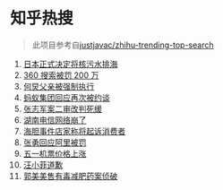# 知乎热搜

> 此项目参考自[justjavac/zhihu-trending-top-search](https://github.com/justjavac/zhihu-trending-top-search/blob/main/utils.ts)

<!-- BEGIN -->
  <!-- 最后更新时间:Tue Apr 13 2021 10:15:17 GMT+0000 (Coordinated Universal Time) -->
  1. [日本正式决定将核污水排海](https://www.zhihu.com/search?q=日本核污水)
1. [360 搜索被罚 200 万](https://www.zhihu.com/search?q=360搜索)
1. [何炅父亲被强制执行](https://www.zhihu.com/search?q=何炅父亲)
1. [蚂蚁集团回应再次被约谈](https://www.zhihu.com/search?q=蚂蚁集团)
1. [张志军案二审改判死缓](https://www.zhihu.com/search?q=张志军案)
1. [湖南电信网络崩了](https://www.zhihu.com/search?q=湖南电信网络)
1. [海胆事件店家称将起诉消费者](https://www.zhihu.com/search?q=三亚海胆)
1. [张勇回应阿里被罚](https://www.zhihu.com/search?q=阿里巴巴被罚)
1. [五一机票价格上涨](https://www.zhihu.com/search?q=五一机票)
1. [汪小菲道歉](https://www.zhihu.com/search?q=汪小菲)
1. [郭美美售有毒减肥药案侦破](https://www.zhihu.com/search?q=郭美美)
  <!-- END -->